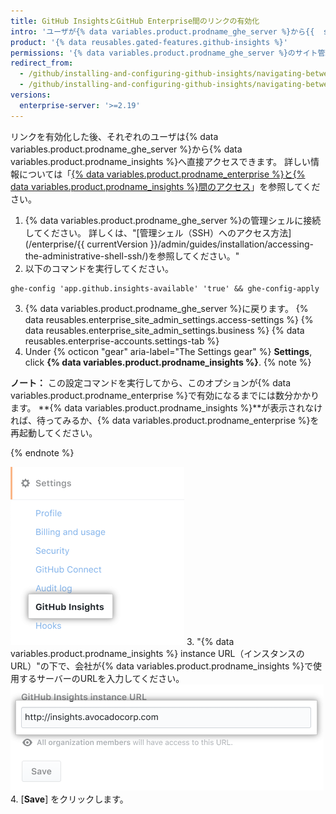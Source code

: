 ```yaml
---
title: GitHub InsightsとGitHub Enterprise間のリンクの有効化
intro: 'ユーザが{% data variables.product.prodname_ghe_server %}から{{  site.data.variables.product.prodname_insights }}へアクセスできるようにするリンクを有効化できます。'
product: '{% data reusables.gated-features.github-insights %}'
permissions: '{% data variables.product.prodname_ghe_server %}のサイト管理者は、{% data variables.product.prodname_ghe_server %}と{% data variables.product.prodname_insights %}間のリンクを有効化できます。'
redirect_from:
  - /github/installing-and-configuring-github-insights/navigating-between-github-insights-and-github-enterprise
  - /github/installing-and-configuring-github-insights/navigating-between-github-insights-and-github-enterprise
versions:
  enterprise-server: '>=2.19'
---
```


リンクを有効化した後、それぞれのユーザは{% data variables.product.prodname_ghe_server %}から{% data variables.product.prodname_insights %}へ直接アクセスできます。 詳しい情報については「[{% data variables.product.prodname_enterprise %}と{% data variables.product.prodname_insights %}間のアクセス](/insights/exploring-your-usage-of-github-enterprise/navigating-between-github-enterprise-and-github-insights)」を参照してください。

1. {% data variables.product.prodname_ghe_server %}の管理シェルに接続してください。 詳しくは、"[管理シェル（SSH）へのアクセス方法](/enterprise/{{ currentVersion }}/admin/guides/installation/accessing-the-administrative-shell-ssh/)を参照してください。"
2. 以下のコマンドを実行してください。
  ```
  ghe-config 'app.github.insights-available' 'true' && ghe-config-apply
  ```
3. {% data variables.product.prodname_ghe_server %}に戻ります。
{% data reusables.enterprise_site_admin_settings.access-settings %}
{% data reusables.enterprise_site_admin_settings.business %}
{% data reusables.enterprise-accounts.settings-tab %}
7. Under
{% octicon "gear" aria-label="The Settings gear" %} **Settings**, click **{% data variables.product.prodname_insights %}**.
  {% note %}

  **ノート：** この設定コマンドを実行してから、このオプションが{% data variables.product.prodname_enterprise %}で有効になるまでには数分かかります。 **{% data variables.product.prodname_insights %}**が表示されなければ、待ってみるか、{% data variables.product.prodname_enterprise %}を再起動してください。

  {% endnote %}

  ![{% data variables.product.prodname_insights %}タブ](/assets/images/help/business-accounts/github-insights-tab.png)
3. "{% data variables.product.prodname_insights %} instance URL（インスタンスのURL）"の下で、会社が{% data variables.product.prodname_insights %}で使用するサーバーのURLを入力してください。 ![{% data variables.product.prodname_insights %}インスタンスURL](/assets/images/help/business-accounts/insights-instance-url.png)
4. [**Save**] をクリックします。
